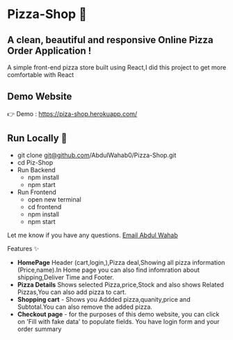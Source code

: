 # Pizza-Shop 🍕
## A clean, beautiful and responsive Online Pizza Order Application !

A simple front-end pizza store built using React,I did this project to get more comfortable with React


## Demo Website
👉 Demo : https://piza-shop.herokuapp.com/

## Run Locally 🚀

- git clone git@github.com/AbdulWahab0/Pizza-Shop.git
- cd Piz-Shop
- Run Backend
  - npm install
  - npm start
- Run Frontend
  - open new terminal
  - cd frontend
  - npm install
  - npm start

Let me know if you have any questions. [Email Abdul Wahab ](mailto:wahab3060h@gmail.com)


Features ✨
* **HomePage** Header (cart,login,),Pizza deal,Showing all pizza information (Price,name).In Home page you can also find infomration about shipping,Deliver Time and Footer.
* **Pizza Details** Shows selected Pizza,price,Stock and also shows Related Pizzas,You can also add pizza to cart.
* **Shopping cart** - Shows you Addded pizza,quanity,price and Subtotal.You can also remove  the added pizza.
* **Checkout page** - for the purposes of this demo website, you can click on 'Fill with fake data' to populate fields. You have login form and your order summary 


<p align="center"> 
  <kbd>
  	<a href="https://admiring-jennings-4c377a.netlify.app/" target="_blank">
		<img src=""></img>
	</a>
  </kbd>
</p>

